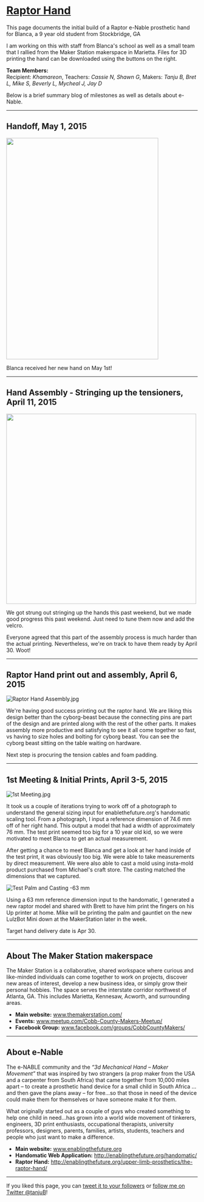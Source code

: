 # [Raptor Hand](http://tanju-b.github.io/eNable-Blanca/)

This page documents the initial build of a Raptor e-Nable prosthetic hand for Blanca, a 9 year old student from Stockbridge, GA

I am working on this with staff from Blanca's school as well as a small team that I rallied from the Maker Station makerspace in Marietta.
Files for 3D printing the hand can be downloaded using the buttons on the right.


**Team Members:**  
Recipient: *Khamareon*, Teachers: *Cassie N, Shawn G*, Makers: *Tanju B, Bret L, Mike S, Beverly L, Mycheal J, Jay D*  



Below is a brief summary blog of milestones as well as details about e-Nable.

***
## Handoff, May 1, 2015
<img src="https://github.com/tanju-b/eNable-Blanca/blob/master/images/handoff.JPG?raw=true" height="582" width="400">  

Blanca received her new hand on May 1st!


***
## Hand Assembly - Stringing up the tensioners, April 11, 2015
<!--![Raptor Hand Assembly2.jpg](https://github.com/tanju-b/eNable-Blanca/blob/master/images/Hand-Assembly-2.jpg?raw=true)  -->
<img src="https://github.com/tanju-b/eNable-Blanca/blob/master/images/Hand-Assembly-2.jpg?raw=true" height="500" width="500">  

We got strung out stringing up the hands this past weekend, but we made good progress this past weekend.  Just need to tune them now and add the velcro.

Everyone agreed that this part of the assembly process is much harder than the actual printing.  Nevertheless, we're on track to have them ready by April 30.  Woot!


***
## Raptor Hand print out and assembly, April 6, 2015
![Raptor Hand Assembly.jpg](https://github.com/tanju-b/eNable-Blanca/blob/master/images/Photo%20Apr%2006,%206%2008%2015%20PM.jpg?raw=true)


We're having good success printing out the raptor hand.   We are liking this design better than the cyborg-beast because the connecting pins are part of the design and are printed along with the rest of the other parts.  It makes assembly more productive and satisfying to see it all come together so fast, vs having to size holes and bolting for cyborg beast.  You can see the cyborg beast sitting on the table waiting on hardware.

Next step is procuring the tension cables and foam padding.


***
## 1st Meeting & Initial Prints, April 3-5, 2015
![1st Meeting.jpg](https://github.com/tanju-b/eNable-Blanca/blob/master/images/1st%20Meeting.jpg?raw=true)

It took us a couple of iterations trying to work off of a photograph to understand the general sizing input for enablethefuture.org's handomatic scaling tool.
From a photograph, I input a reference dimension of 74.6 mm off of her right hand.  This output a model that had a width of approximately 76 mm.  The test print seemed too big for a 10 year old kid, so we were motivated to meet Blanca to get an actual measurement.

After getting a chance to meet Blanca and get a look at her hand inside of the test print, it was obviously too big.  We were able to take measurements by direct measurement.  We were also able to cast a mold using insta-mold product purchased from Michael's craft store. The casting matched the dimensions that we captured.


![Test Palm and Casting -63 mm](https://github.com/tanju-b/eNable-Blanca/blob/master/images/Photo%20Apr%2003,%2010%2013%2056%20PM.jpg?raw=true)


Using a 63 mm reference dimension input to the handomatic, I generated a new raptor model and shared with Brett to have him print the fingers on his Up printer at home. Mike will be printing the palm and gauntlet on the new LulzBot Mini down at the MakerStation later in the week. 

Target hand delivery date is Apr 30.

***

## About The Maker Station makerspace
The Maker Station is a collaborative, shared workspace where curious and like-minded individuals can come together to work on projects, discover new areas of interest, develop a new business idea, or simply grow their personal hobbies. The space serves the interstate corridor northwest of Atlanta, GA. This includes Marietta, Kennesaw, Acworth, and surrounding areas. 


* **Main website:** www.themakerstation.com/
* **Events:** www.meetup.com/Cobb-County-Makers-Meetup/
* **Facebook Group:** www.facebook.com/groups/CobbCountyMakers/

***
## About e-Nable
The e-NABLE community and the *“3d Mechanical Hand – Maker Movement”* that was inspired by two strangers (a prop maker from the USA and a carpenter from South Africa) that came together from 10,000 miles apart – to create a prosthetic hand device for a small child in South Africa …and then gave the plans away – for free…so that those in need of the device could make them for themselves or have someone make it for them.


What originally started out as a couple of guys who created something to help one child in need…has grown into a world wide movement of tinkerers, engineers, 3D print enthusiasts, occupational therapists, university professors, designers, parents, families, artists, students, teachers and people who just want to make a difference.


* **Main website:** www.enablingthefuture.org
* **Handomatic Web Application:** http://enablingthefuture.org/handomatic/
* **Raptor Hand:** http://enablingthefuture.org/upper-limb-prosthetics/the-raptor-hand/



***

<div class="message">
If you liked this page, you can
<a href="https://twitter.com/intent/tweet?url={{ site.url }}{{ page.url }}&text={{ page.title }}&via=tanjuB" 
   target="_blank">
  tweet it to your followers</a> 
or 
<a href="https://twitter.com/tanjub">
  follow me on Twitter @tanjuB</a>!
  </div>
